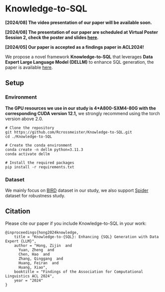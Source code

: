# Knowledge-to-SQL
**[2024/08] The video presentation of our paper will be available soon.**

**[2024/08] The presentation of our paper are scheduled at Virtual Poster Session 2, check the poster and slides [here](./slides).**

**[2024/05] Our paper is accepted as a findings paper in ACL2024!**

We propose a novel framework **Knowledge-to-SQL** that leverages **Data Expert Large Language Model (DELLM)** to enhance SQL generation, the paper is available [here]().



## Setup

### Environment

**The GPU resources we use in our study is 4*A800-SXM4-80G with the corresponding CUDA version 12.1,** we strongly recommend using the torch version above 2.0.

```shell
# Clone the repository
git https://github.com/Rcrossmeister/Knowledge-to-SQL.git
cd ./Knowledge-to-SQL

# Create the conda environment
conda create -n dellm python=3.11.3
conda activate dellm

# Install the required packages
pip install -r requirements.txt
```

### Dataset

We mainly focus on [BIRD]() dataset in our study, we also support [Spider]() dataset for robustness study.

## Citation

Please cite our paper if you include Knowledge-to-SQL in your work:

```
@inproceedings{hong2024knowledge,
    title = "Knowledge-to-{SQL}: Enhancing {SQL} Generation with Data Expert {LLM}",
    author = "Hong, Zijin  and
      Yuan, Zheng  and
      Chen, Hao  and
      Zhang, Qinggang  and
      Huang, Feiran  and
      Huang, Xiao",
    booktitle = "Findings of the Association for Computational Linguistics ACL 2024",
    year = "2024"
}
```
